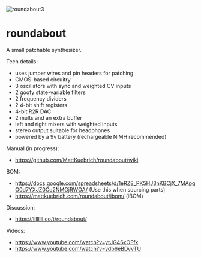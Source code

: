 ![roundabout3](https://user-images.githubusercontent.com/1854586/172068927-263c8054-6ef1-411d-a546-8c2ccda537c7.jpg)

# roundabout

A small patchable synthesizer. 

Tech details:
* uses jumper wires and pin headers for patching
* CMOS-based circuitry
* 3 oscillators with sync and weighted CV inputs
* 2 goofy state-variable filters
* 2 frequency dividers
* 2 4-bit shift registers
* 4-bit R2R DAC
* 2 mults and an extra buffer
* left and right mixers with weighted inputs
* stereo output suitable for headphones
* powered by a 9v battery (rechargeable NiMH recommended)

Manual (in progress):
* https://github.com/MattKuebrich/roundabout/wiki

BOM:
* https://docs.google.com/spreadsheets/d/1eRZ8_PK5HJ3nKBCjX_7MApqO0d7YXJZ0Co2NMGjRWOA/ (Use this when sourcing parts)
* https://mattkuebrich.com/roundabout/ibom/ (iBOM)

Discussion:
* https://llllllll.co/t/roundabout/

Videos:
* https://www.youtube.com/watch?v=ytJG46xOFfk
* https://www.youtube.com/watch?v=ydb6eBDvvTU

